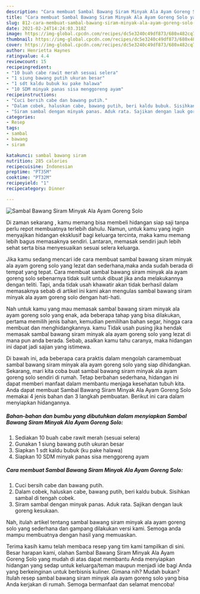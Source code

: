 ```yaml
---
description: "Cara membuat Sambal Bawang Siram Minyak Ala Ayam Goreng Solo yang enak Untuk Jualan"
title: "Cara membuat Sambal Bawang Siram Minyak Ala Ayam Goreng Solo yang enak Untuk Jualan"
slug: 812-cara-membuat-sambal-bawang-siram-minyak-ala-ayam-goreng-solo-yang-enak-untuk-jualan
date: 2021-02-24T14:24:03.318Z
image: https://img-global.cpcdn.com/recipes/dc5e3240c49df873/680x482cq70/sambal-bawang-siram-minyak-ala-ayam-goreng-solo-foto-resep-utama.jpg
thumbnail: https://img-global.cpcdn.com/recipes/dc5e3240c49df873/680x482cq70/sambal-bawang-siram-minyak-ala-ayam-goreng-solo-foto-resep-utama.jpg
cover: https://img-global.cpcdn.com/recipes/dc5e3240c49df873/680x482cq70/sambal-bawang-siram-minyak-ala-ayam-goreng-solo-foto-resep-utama.jpg
author: Henrietta Haynes
ratingvalue: 4.4
reviewcount: 15
recipeingredient:
- "10 buah cabe rawit merah sesuai selera"
- "1 siung bawang putih ukuran besar"
- "1 sdt kaldu bubuk ku pake halawa"
- "10 SDM minyak panas sisa menggoreng ayam"
recipeinstructions:
- "Cuci bersih cabe dan bawang putih."
- "Dalam cobek, haluskan cabe, bawang putih, beri kaldu bubuk. Sisihkan sambal di tengah cobek."
- "Siram sambal dengan minyak panas. Aduk rata. Sajikan dengan lauk goreng kesukaan."
categories:
- Resep
tags:
- sambal
- bawang
- siram

katakunci: sambal bawang siram 
nutrition: 285 calories
recipecuisine: Indonesian
preptime: "PT35M"
cooktime: "PT32M"
recipeyield: "1"
recipecategory: Dinner

---
```



![Sambal Bawang Siram Minyak Ala Ayam Goreng Solo](https://img-global.cpcdn.com/recipes/dc5e3240c49df873/680x482cq70/sambal-bawang-siram-minyak-ala-ayam-goreng-solo-foto-resep-utama.jpg)

Di zaman  sekarang , kamu memang bisa membeli hidangan siap saji tanpa perlu repot membuatnya terlebih dahulu. Namun, untuk kamu yang ingin menyajikan hidangan eksklusif bagi keluarga tercinta, maka kamu memang lebih bagus memasaknya sendiri. Lantaran, memasak sendiri jauh lebih sehat serta bisa menyesuaikan sesuai selera keluarga.

Jika kamu sedang mencari ide cara membuat sambal bawang siram minyak ala ayam goreng solo yang lezat dan sederhana,maka anda sudah berada di tempat yang tepat. Cara membuat sambal bawang siram minyak ala ayam goreng solo  sebenarnya tidak sulit untuk dibuat jika anda melakukannya dengan teliti. Tapi, anda tidak usah khawatir akan tidak berhasil dalam memasaknya 
sebab di artikel ini kami akan mengulas sambal bawang siram minyak ala ayam goreng solo dengan hati-hati.  



Nah untuk kamu yang mau memasak sambal bawang siram minyak ala ayam goreng solo yang enak, ada beberapa tahap yang bisa dilakukan, pertama memilih jenis bahan, kemudian pemilihan bahan segar, hingga cara membuat dan menghidangkannya. kamu Tidak usah pusing jika hendak memasak sambal bawang siram minyak ala ayam goreng solo yang lezat di mana pun anda berada. Sebab, asalkan kamu  tahu caranya, maka hidangan ini dapat jadi sajian yang istimewa.

Di bawah ini, ada beberapa cara praktis  dalam mengolah caramembuat sambal bawang siram minyak ala ayam goreng solo yang siap dihidangkan. Sekarang, mari kita coba buat sambal bawang siram minyak ala ayam goreng solo sendiri di rumah. Tetap berbahan sederhana, hidangan ini dapat memberi manfaat dalam membantu menjaga kesehatan tubuh kita. Anda dapat membuat Sambal Bawang Siram Minyak Ala Ayam Goreng Solo memakai 4 jenis bahan dan 3 langkah pembuatan. Berikut ini cara dalam menyiapkan hidangannya.

<!--inarticleads1-->

##### Bahan-bahan dan bumbu yang dibutuhkan dalam menyiapkan Sambal Bawang Siram Minyak Ala Ayam Goreng Solo:

1. Sediakan 10 buah cabe rawit merah (sesuai selera)
1. Gunakan 1 siung bawang putih ukuran besar
1. Siapkan 1 sdt kaldu bubuk (ku pake halawa)
1. Siapkan 10 SDM minyak panas sisa menggoreng ayam




<!--inarticleads2-->

##### Cara membuat Sambal Bawang Siram Minyak Ala Ayam Goreng Solo:

1. Cuci bersih cabe dan bawang putih.
1. Dalam cobek, haluskan cabe, bawang putih, beri kaldu bubuk. Sisihkan sambal di tengah cobek.
1. Siram sambal dengan minyak panas. Aduk rata. Sajikan dengan lauk goreng kesukaan.




Nah, itulah artikel tentang  sambal bawang siram minyak ala ayam goreng solo  yang sederhana dan gampang dilakukan versi kami. Semoga anda mampu membuatnya dengan hasil yang memuaskan. 

Terima kasih kamu telah membaca resep yang tim kami tampilkan di sini. Besar harapan kami, olahan  Sambal Bawang Siram Minyak Ala Ayam Goreng Solo yang mudah di atas dapat membantu Anda menyiapkan hidangan yang sedap untuk keluarga/teman maupun menjadi ide bagi Anda yang berkeinginan untuk berbisnis kuliner. Gimana nih? Mudah bukan? Itulah resep sambal bawang siram minyak ala ayam goreng solo yang bisa Anda kerjakan di rumah. Semoga bermanfaat dan selamat mencoba!


